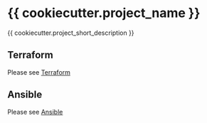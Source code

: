 # {{ cookiecutter.project_name }}

{{ cookiecutter.project_short_description }}

## Terraform
Please see [Terraform](terraform/README.md)

## Ansible
Please see [Ansible](ansible/README.md)

